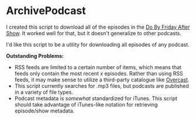 # ArchivePodcast

I created this script to download all of the episodes in the [Do By Friday After Show](https://www.patreon.com/dobyfriday). It worked well for that, but it doesn't generalize to other podcasts.  
  
I'd like this script to be a utility for downloading all episodes of any podcast.  
  
**Outstanding Problems:**
* RSS feeds are limited to a certain number of items, which means that feeds only contain the most recent *x* episodes. Rather than using RSS feeds, it may make sense to utilize a third-party catalogue like [Overcast](https://overcast.fm/itunes1169249168/do-by-friday).
* This script currently searches for .mp3 files, but podcasts are published in a variety of file types.
* Podcast metadata is *somewhat* standardized for iTunes. This script should take advantage of iTunes-like notation for retrieving episode/show metadata.